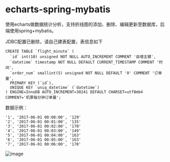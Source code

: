 # echarts-spring-mybatis
使用echarts做数据统计分析，支持折线图的添加、删除、编辑更新至数据库，后端使用spring+mybatis。

JDBC配置已删除，请自己建表配置，表信息如下   


```
CREATE TABLE `flight_minute` (
  `id` int(10) unsigned NOT NULL AUTO_INCREMENT COMMENT '自增主键',
  `datetime` timestamp NOT NULL DEFAULT CURRENT_TIMESTAMP COMMENT '时间',
  `order_num` smallint(5) unsigned NOT NULL DEFAULT '0' COMMENT '订单量',
  PRIMARY KEY (`id`),
  UNIQUE KEY `uniq_datetime` (`datetime`)
) ENGINE=InnoDB AUTO_INCREMENT=30241 DEFAULT CHARSET=utf8mb4 COMMENT='机票每分钟订单量';
```
数据示例：   

```
'1', '2017-06-01 00:00:00', '129'
'2', '2017-06-01 00:01:00', '135'
'3', '2017-06-01 00:02:00', '170'
'4', '2017-06-01 00:03:00', '149'
'5', '2017-06-01 00:04:00', '163'
'6', '2017-06-01 00:05:00', '163'
'7', '2017-06-01 00:06:00', '170'
```
   
![image](https://github.com/hellolvs/echarts-spring-mybatis/blob/master/readme-img/chart.png)
